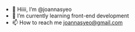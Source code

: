 - 👋 Hiiii, I’m @joannasyeo
- 🌱 I’m currently learning front-end development
- 📫 How to reach me joannasyeo@gmail.com

<!---
joannasyeo/joannasyeo is a ✨ special ✨ repository because its `README.md` (this file) appears on your GitHub profile.
You can click the Preview link to take a look at your changes.
--->

